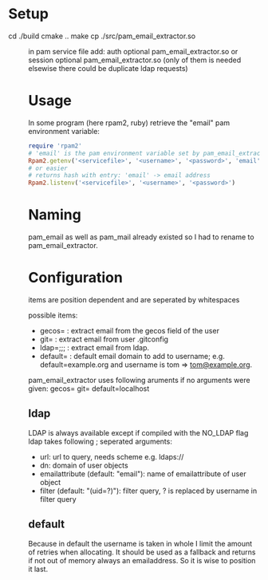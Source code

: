 # Setup

cd ./build
cmake ..
make
cp ./src/pam_email_extractor.so <dir for pam modules>

in pam service file add:
auth optional pam_email_extractor.so <configuration>
or
session optional pam_email_extractor.so <configuration>
(only of them is needed elsewise there could be duplicate ldap requests)

# Usage

In some program (here rpam2, ruby) retrieve the "email" pam environment variable:

```ruby
require 'rpam2'
# 'email' is the pam environment variable set by pam_email_extractor
Rpam2.getenv('<servicefile>', '<username>', '<password>', 'email')
# or easier
# returns hash with entry: 'email' -> email address
Rpam2.listenv('<servicefile>', '<username>', '<password>')
```

# Naming

pam_email as well as pam_mail already existed so I had to rename to pam_email_extractor.

# Configuration

items are position dependent and are seperated by whitespaces

possible items:
* gecos= : extract email from the gecos field of the user
* git= : extract email from user .gitconfig
* ldap=<url>;<dn>;<emailattribute>;<filter> : extract email from ldap.
* default=<default email domain> : default email domain to add to username; e.g. default=example.org and username is tom => tom@example.org.

pam_email_extractor uses following aruments if no arguments were given:
gecos= git= default=localhost

## ldap

LDAP is always available except if compiled with the NO_LDAP flag
ldap takes following ; seperated arguments:
* url: url to query, needs scheme e.g. ldaps://
* dn: domain of user objects
* emailattribute (default: "email"): name of emailattribute of user object
* filter (default: "(uid=?)"): filter query, ? is replaced by username in filter query

## default

Because in default the username is taken in whole I limit the amount of retries when allocating.
It should be used as a fallback and returns if not out of memory always an emailaddress. So it is wise to position it last.
